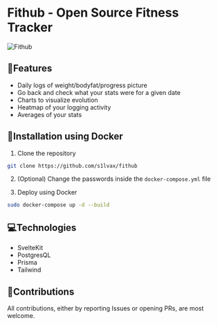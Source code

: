 # Fithub - Open Source Fitness Tracker

![Fithub](https://i.imgur.com/I5QpUEP.png)

## 👀Features

- Daily logs of weight/bodyfat/progress picture
- Go back and check what your stats were for a given date
- Charts to visualize evolution
- Heatmap of your logging activity
- Averages of your stats

## 🔧Installation using Docker

1. Clone the repository

```bash
git clone https://github.com/s1lvax/fithub
```

2. (Optional) Change the passwords inside the `docker-compose.yml` file

3. Deploy using Docker

```bash
sudo docker-compose up -d --build
```

## 💻Technologies

- SvelteKit
- PostgresQL
- Prisma
- Tailwind

## 🤝Contributions

All contributions, either by reporting Issues or opening PRs, are most welcome.
